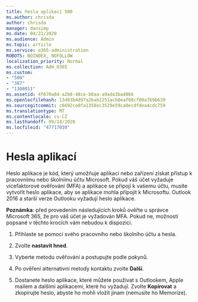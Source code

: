```yaml
---
title: hesla aplikací 500
ms.author: chrisda
author: chrisda
manager: dansimp
ms.date: 04/21/2020
ms.audience: Admin
ms.topic: article
ms.service: o365-administration
ROBOTS: NOINDEX, NOFOLLOW
localization_priority: Normal
ms.collection: Adm_O365
ms.custom:
- "500"
- "387"
- "1300011"
ms.assetid: 4f670a84-a2b8-48ce-b0aa-a9ada3bad066
ms.openlocfilehash: 13d83b4d97a2bab2251acb8eaf08cf80a769b639
ms.sourcegitcommit: c6692ce0fa1358ec3529e59ca0ecdfdea4cdc759
ms.translationtype: MT
ms.contentlocale: cs-CZ
ms.lasthandoff: 09/14/2020
ms.locfileid: "47717030"
---
```

# <a name="app-passwords"></a>Hesla aplikací

Heslo aplikace je kód, který umožňuje aplikaci nebo zařízení získat přístup k pracovnímu nebo školnímu účtu Microsoft. Pokud váš účet vyžaduje vícefaktorové ověřování (MFA) a aplikace se připojí k vašemu účtu, musíte vytvořit heslo aplikace, aby se aplikace mohla připojit k Microsoftu. Outlook 2016 a starší verze Outlooku vyžadují heslo aplikace.

 **Poznámka**: před provedením následujících kroků ověřte u správce Microsoft 365, že pro váš účet je vyžadován MFA. Pokud ne, možnosti popsané v těchto krocích vám nebudou k dispozici.

1. Přihlaste se pomocí svého pracovního nebo školního účtu a hesla.

2. Zvolte **nastavit hned**.

3. Vyberte metodu ověřování a postupujte podle pokynů.

4. Po ověření alternativní metody kontaktu zvolte **Další**.

5. Dostanete heslo aplikace, které můžete používat s Outlookem, Apple mailem a dalšími aplikacemi, které ho vyžadují. Zvolte **Kopírovat** a zkopírujte heslo, abyste ho mohli vložit jinam (nemusíte ho Memorize).
